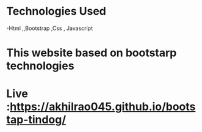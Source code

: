 # Technologies Used
-Html ,,Bootstrap ,Css , Javascript

# This website based on bootstarp technologies 

# Live :https://akhilrao045.github.io/bootstap-tindog/
